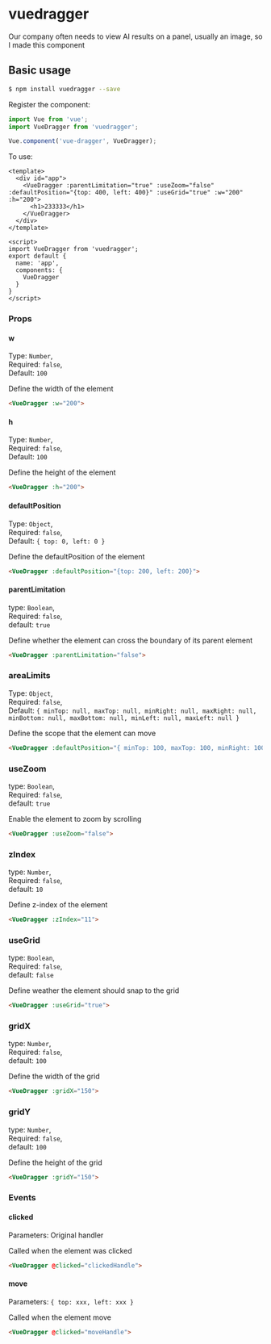 # vuedragger
Our company often needs to view AI results on a panel, usually an image, so I made this component

## Basic usage
```bash
$ npm install vuedragger --save
```
Register the component:    
```js
import Vue from 'vue';
import VueDragger from 'vuedragger';

Vue.component('vue-dragger', VueDragger);
```
To use:
```vue
<template>
  <div id="app">
    <VueDragger :parentLimitation="true" :useZoom="false" :defaultPosition="{top: 400, left: 400}" :useGrid="true" :w="200" :h="200">
      <h1>233333</h1>
    </VueDragger>
  </div>
</template>

<script>
import VueDragger from 'vuedragger';
export default {
  name: 'app',
  components: {
    VueDragger
  }
}
</script>

```

### Props

#### w
Type: `Number`,<br>
Required: `false`,<br>
Default: `100`

Define the width of the element
```html
<VueDragger :w="200">
```

#### h
Type: `Number`,<br>
Required: `false`,<br>
Default: `100`

Define the height of the element
```html
<VueDragger :h="200">
```

#### defaultPosition
Type: `Object`,<br>
Required: `false`,<br>
Default: `{ top: 0, left: 0 }`

Define the defaultPosition of the element
```html
<VueDragger :defaultPosition="{top: 200, left: 200}">
```

#### parentLimitation
type: `Boolean`, <br>
Required: `false`,<br>
default: `true`

Define whether the element can cross the boundary of its parent element
```html
<VueDragger :parentLimitation="false">
```

### areaLimits
Type: `Object`,<br>
Required: `false`,<br>
Default: `{ minTop: null, maxTop: null, minRight: null, maxRight: null, minBottom: null, maxBottom: null, minLeft: null, maxLeft: null }`

Define the scope that the element can move
```html
<VueDragger :defaultPosition="{ minTop: 100, maxTop: 100, minRight: 100, maxRight: 100, minBottom: 100, maxBottom: 100, minLeft: 100, maxLeft: 100 }">
```

### useZoom
type: `Boolean`,<br>
Required: `false`,<br>
default: `true`

Enable the element to zoom by scrolling
```html
<VueDragger :useZoom="false">
```

### zIndex
type: `Number`,<br>
Required: `false`,<br>
default: `10`

Define z-index of the element
```html
<VueDragger :zIndex="11">
```

### useGrid
type: `Boolean`,<br>
Required: `false`,<br>
default: `false`

Define weather the element should snap to the grid
```html
<VueDragger :useGrid="true">
```

### gridX
type: `Number`,<br>
Required: `false`,<br>
default: `100`

Define the width of the grid
```html
<VueDragger :gridX="150">
```

### gridY
type: `Number`,<br>
Required: `false`,<br>
default: `100`

Define the height of the grid
```html
<VueDragger :gridY="150">
```

### Events

#### clicked
Parameters: Original handler

Called when the element was clicked
```html
<VueDragger @clicked="clickedHandle">
```

#### move
Parameters: `{ top: xxx, left: xxx }`

Called when the element move
```html
<VueDragger @clicked="moveHandle">
```

             